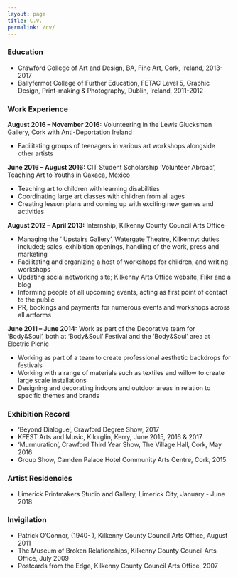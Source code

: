 ```yaml
---
layout: page
title: C.V.
permalink: /cv/
---
```


### Education
* Crawford College of Art and Design, BA, Fine Art, Cork, Ireland, 2013-2017
* Ballyfermot College of Further Education, FETAC Level 5, Graphic Design, Print-making & Photography, Dublin, Ireland, 2011-2012

### Work Experience

**August 2016 – November 2016:** Volunteering in the Lewis Glucksman Gallery, Cork with Anti-Deportation Ireland
* Facilitating groups of teenagers in various art workshops alongside other artists

**June 2016 – August 2016:** CIT Student Scholarship ‘Volunteer Abroad’, Teaching Art to Youths in Oaxaca, Mexico
* Teaching art to children with learning disabilities
* Coordinating large art classes with children from all ages
* Creating lesson plans and coming up with exciting new games and activities

**August 2012 – April 2013:** Internship, Kilkenny County Council Arts Office
* Managing the ‘ Upstairs Gallery’, Watergate Theatre, Kilkenny: duties included; sales, exhibition openings, handling of the work, press and marketing
* Facilitating and organizing a host of workshops for children, and writing workshops
* Updating social networking site; Kilkenny Arts Office website, Flikr and a blog
* Informing people of all upcoming events, acting as first point of contact to the public
* PR, bookings and payments for numerous events and workshops across all artforms

**June 2011 – June 2014:** Work as part of the Decorative team for ‘Body&Soul’, both at ‘Body&Soul’ Festival and the ‘Body&Soul’ area at Electric Picnic
* Working as part of a team to create professional aesthetic backdrops for festivals
* Working with a range of materials such as textiles and willow to create large scale installations
* Designing and decorating indoors and outdoor areas in relation to specific themes and brands

### Exhibition Record

* ‘Beyond Dialogue’, Crawford Degree Show, 2017
* KFEST Arts and Music, Kilorglin, Kerry, June 2015, 2016 & 2017
* ‘Murmuration’, Crawford Third Year Show, The Village Hall, Cork, May 2016
* Group Show, Camden Palace Hotel Community Arts Centre, Cork, 2015

### Artist Residencies 

* Limerick Printmakers Studio and Gallery, Limerick City, January - June 2018

### Invigilation

* Patrick O’Connor, (1940- ), Kilkenny County Council Arts Office, August 2011
* The Museum of Broken Relationships, Kilkenny County Council Arts Office, July 2009
* Postcards from the Edge, Kilkenny County Council Arts Office, 2007
